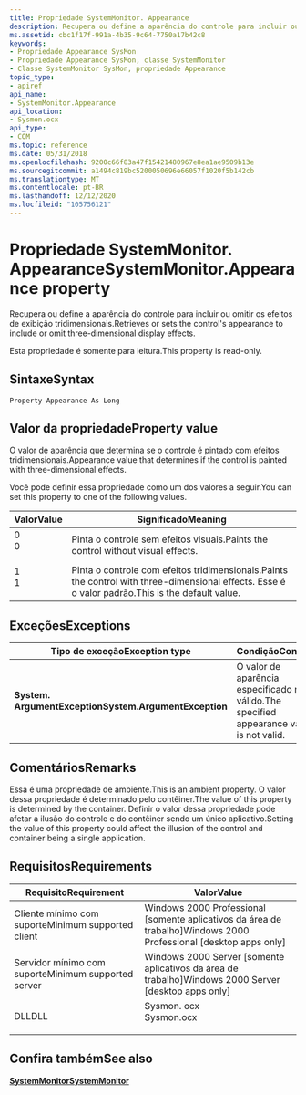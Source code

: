 ```yaml
---
title: Propriedade SystemMonitor. Appearance
description: Recupera ou define a aparência do controle para incluir ou omitir os efeitos de exibição tridimensionais.
ms.assetid: cbc1f17f-991a-4b35-9c64-7750a17b42c8
keywords:
- Propriedade Appearance SysMon
- Propriedade Appearance SysMon, classe SystemMonitor
- Classe SystemMonitor SysMon, propriedade Appearance
topic_type:
- apiref
api_name:
- SystemMonitor.Appearance
api_location:
- Sysmon.ocx
api_type:
- COM
ms.topic: reference
ms.date: 05/31/2018
ms.openlocfilehash: 9200c66f83a47f15421480967e8ea1ae9509b13e
ms.sourcegitcommit: a1494c819bc5200050696e66057f1020f5b142cb
ms.translationtype: MT
ms.contentlocale: pt-BR
ms.lasthandoff: 12/12/2020
ms.locfileid: "105756121"
---
```

# <a name="systemmonitorappearance-property"></a><span data-ttu-id="ad487-106">Propriedade SystemMonitor. Appearance</span><span class="sxs-lookup"><span data-stu-id="ad487-106">SystemMonitor.Appearance property</span></span>

<span data-ttu-id="ad487-107">Recupera ou define a aparência do controle para incluir ou omitir os efeitos de exibição tridimensionais.</span><span class="sxs-lookup"><span data-stu-id="ad487-107">Retrieves or sets the control's appearance to include or omit three-dimensional display effects.</span></span>

<span data-ttu-id="ad487-108">Esta propriedade é somente para leitura.</span><span class="sxs-lookup"><span data-stu-id="ad487-108">This property is read-only.</span></span>

## <a name="syntax"></a><span data-ttu-id="ad487-109">Sintaxe</span><span class="sxs-lookup"><span data-stu-id="ad487-109">Syntax</span></span>


```VB
Property Appearance As Long
```



## <a name="property-value"></a><span data-ttu-id="ad487-110">Valor da propriedade</span><span class="sxs-lookup"><span data-stu-id="ad487-110">Property value</span></span>

<span data-ttu-id="ad487-111">O valor de aparência que determina se o controle é pintado com efeitos tridimensionais.</span><span class="sxs-lookup"><span data-stu-id="ad487-111">Appearance value that determines if the control is painted with three-dimensional effects.</span></span>

<span data-ttu-id="ad487-112">Você pode definir essa propriedade como um dos valores a seguir.</span><span class="sxs-lookup"><span data-stu-id="ad487-112">You can set this property to one of the following values.</span></span>



| <span data-ttu-id="ad487-113">Valor</span><span class="sxs-lookup"><span data-stu-id="ad487-113">Value</span></span>                                                                        | <span data-ttu-id="ad487-114">Significado</span><span class="sxs-lookup"><span data-stu-id="ad487-114">Meaning</span></span>                                                                                  |
|------------------------------------------------------------------------------|------------------------------------------------------------------------------------------|
| <dl> <span data-ttu-id="ad487-115"><dt>0</dt></span><span class="sxs-lookup"><span data-stu-id="ad487-115"><dt>0</dt></span></span> </dl> | <span data-ttu-id="ad487-116">Pinta o controle sem efeitos visuais.</span><span class="sxs-lookup"><span data-stu-id="ad487-116">Paints the control without visual effects.</span></span><br/>                                    |
| <dl> <span data-ttu-id="ad487-117"><dt>1</dt></span><span class="sxs-lookup"><span data-stu-id="ad487-117"><dt>1</dt></span></span> </dl> | <span data-ttu-id="ad487-118">Pinta o controle com efeitos tridimensionais.</span><span class="sxs-lookup"><span data-stu-id="ad487-118">Paints the control with three-dimensional effects.</span></span> <span data-ttu-id="ad487-119">Esse é o valor padrão.</span><span class="sxs-lookup"><span data-stu-id="ad487-119">This is the default value.</span></span><br/> |



 

## <a name="exceptions"></a><span data-ttu-id="ad487-120">Exceções</span><span class="sxs-lookup"><span data-stu-id="ad487-120">Exceptions</span></span>



| <span data-ttu-id="ad487-121">Tipo de exceção</span><span class="sxs-lookup"><span data-stu-id="ad487-121">Exception type</span></span>               | <span data-ttu-id="ad487-122">Condição</span><span class="sxs-lookup"><span data-stu-id="ad487-122">Condition</span></span>                                    |
|------------------------------|----------------------------------------------|
| <span data-ttu-id="ad487-123">**System. ArgumentException**</span><span class="sxs-lookup"><span data-stu-id="ad487-123">**System.ArgumentException**</span></span> | <span data-ttu-id="ad487-124">O valor de aparência especificado não é válido.</span><span class="sxs-lookup"><span data-stu-id="ad487-124">The specified appearance value is not valid.</span></span> |



 

## <a name="remarks"></a><span data-ttu-id="ad487-125">Comentários</span><span class="sxs-lookup"><span data-stu-id="ad487-125">Remarks</span></span>

<span data-ttu-id="ad487-126">Essa é uma propriedade de ambiente.</span><span class="sxs-lookup"><span data-stu-id="ad487-126">This is an ambient property.</span></span> <span data-ttu-id="ad487-127">O valor dessa propriedade é determinado pelo contêiner.</span><span class="sxs-lookup"><span data-stu-id="ad487-127">The value of this property is determined by the container.</span></span> <span data-ttu-id="ad487-128">Definir o valor dessa propriedade pode afetar a ilusão do controle e do contêiner sendo um único aplicativo.</span><span class="sxs-lookup"><span data-stu-id="ad487-128">Setting the value of this property could affect the illusion of the control and container being a single application.</span></span>

## <a name="requirements"></a><span data-ttu-id="ad487-129">Requisitos</span><span class="sxs-lookup"><span data-stu-id="ad487-129">Requirements</span></span>



| <span data-ttu-id="ad487-130">Requisito</span><span class="sxs-lookup"><span data-stu-id="ad487-130">Requirement</span></span> | <span data-ttu-id="ad487-131">Valor</span><span class="sxs-lookup"><span data-stu-id="ad487-131">Value</span></span> |
|-------------------------------------|---------------------------------------------------------------------------------------|
| <span data-ttu-id="ad487-132">Cliente mínimo com suporte</span><span class="sxs-lookup"><span data-stu-id="ad487-132">Minimum supported client</span></span><br/> | <span data-ttu-id="ad487-133">Windows 2000 Professional \[somente aplicativos da área de trabalho\]</span><span class="sxs-lookup"><span data-stu-id="ad487-133">Windows 2000 Professional \[desktop apps only\]</span></span><br/>                            |
| <span data-ttu-id="ad487-134">Servidor mínimo com suporte</span><span class="sxs-lookup"><span data-stu-id="ad487-134">Minimum supported server</span></span><br/> | <span data-ttu-id="ad487-135">Windows 2000 Server \[somente aplicativos da área de trabalho\]</span><span class="sxs-lookup"><span data-stu-id="ad487-135">Windows 2000 Server \[desktop apps only\]</span></span><br/>                                  |
| <span data-ttu-id="ad487-136">DLL</span><span class="sxs-lookup"><span data-stu-id="ad487-136">DLL</span></span><br/>                      | <dl> <span data-ttu-id="ad487-137"><dt>Sysmon. ocx</dt></span><span class="sxs-lookup"><span data-stu-id="ad487-137"><dt>Sysmon.ocx</dt></span></span> </dl> |



## <a name="see-also"></a><span data-ttu-id="ad487-138">Confira também</span><span class="sxs-lookup"><span data-stu-id="ad487-138">See also</span></span>

<dl> <dt>

[<span data-ttu-id="ad487-139">**SystemMonitor**</span><span class="sxs-lookup"><span data-stu-id="ad487-139">**SystemMonitor**</span></span>](systemmonitor.md)
</dt> </dl>

 

 





